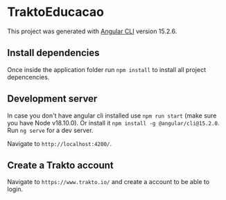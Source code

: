 # TraktoEducacao

This project was generated with [Angular CLI](https://github.com/angular/angular-cli) version 15.2.6.

## Install dependencies

Once inside the application folder run `npm install` to install all project depencencies.
## Development server

In case you don't have angular cli installed use `npm run start` (make sure you have Node v18.10.0).
Or install it `npm install -g @angular/cli@15.2.0`.
Run `ng serve` for a dev server. 

Navigate to `http://localhost:4200/`.

## Create a Trakto account

Navigate to `https://www.trakto.io/` and create a account to be able to login.
